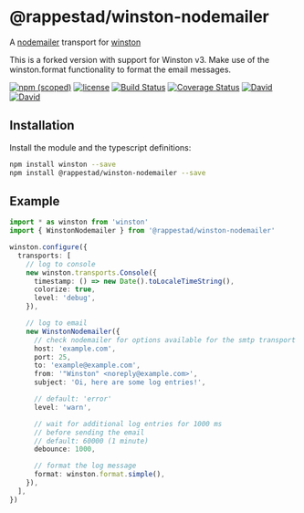 # @rappestad/winston-nodemailer

A [nodemailer](https://www.npmjs.com/package/nodemailer) transport for [winston](https://www.npmjs.com/package/winston)

This is a forked version with support for Winston v3. Make use of the winston.format functionality
to format the email messages.

[![npm (scoped)](https://img.shields.io/npm/v/@rappestad/winston-nodemailer.svg)](https://www.npmjs.com/package/@rappestad/winston-nodemailer)
[![license](https://img.shields.io/github/license/rappestad/winston-nodemailer.svg)](https://github.com/rappestad/winston-nodemailer/blob/master/LICENSE)
[![Build Status](https://img.shields.io/travis/rappestad/winston-nodemailer.svg)](https://travis-ci.org/rappestad/winston-nodemailer)
[![Coverage Status](https://img.shields.io/coveralls/rappestad/winston-nodemailer.svg)](https://coveralls.io/github/rappestad/winston-nodemailer?branch=master)
[![David](https://img.shields.io/david/peer/rappestad/winston-nodemailer.svg)]()
[![David](https://img.shields.io/david/dev/rappestad/winston-nodemailer.svg)]()

## Installation

Install the module and the typescript definitions:

```bash
npm install winston --save
npm install @rappestad/winston-nodemailer --save
```

## Example

```typescript
import * as winston from 'winston'
import { WinstonNodemailer } from '@rappestad/winston-nodemailer'

winston.configure({
  transports: [
    // log to console
    new winston.transports.Console({
      timestamp: () => new Date().toLocaleTimeString(),
      colorize: true,
      level: 'debug',
    }),

    // log to email
    new WinstonNodemailer({
      // check nodemailer for options available for the smtp transport
      host: 'example.com',
      port: 25,
      to: 'example@example.com',
      from: '"Winston" <noreply@example.com>',
      subject: 'Oi, here are some log entries!',

      // default: 'error'
      level: 'warn',

      // wait for additional log entries for 1000 ms
      // before sending the email
      // default: 60000 (1 minute)
      debounce: 1000,

      // format the log message
      format: winston.format.simple(),
    }),
  ],
})
```

